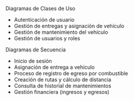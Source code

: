 Diagramas de Clases de Uso
- Autenticación de usuario
- Gestión de entregas y asignación de vehículo
- Gestión de mantenimiento del vehículo
- Gestión de usuarios y roles


Diagramas de Secuencia
- Inicio de sesión
- Asignación de entrega a vehículo
- Proceso de registro de egreso por combustible
- Creación de rutas y cálculo de distancia
- Consulta de historial de mantenimientos
- Gestión financiera (ingresos y egresos)
